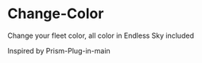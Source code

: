 # Change-Color
Change your fleet color, all color in Endless Sky included


Inspired by Prism-Plug-in-main